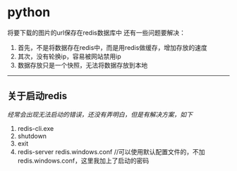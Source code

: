# python
将要下载的图片的url保存在redis数据库中
还有一些问题要解决：
1. 首先，不是将数据存在redis中，而是用redis做缓存，增加存放的速度
2. 其次，没有轮换ip，容易被网站禁用ip
3. 数据存放只是一个快照，无法将数据存放到本地

-----------------
## 关于启动redis
*经常会出现无法启动的错误，还没有弄明白，但是有解决方案，如下*
1. redis-cli.exe
2. shutdown
3. exit
4. redis-server redis.windows.conf         //可以使用默认配置文件的，不加redis.windows.conf，这里我加上了启动的密码
